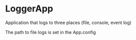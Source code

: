 # LoggerApp
Application that logs to three places (file, console, event log)

The path to file logs is set in the App.config
